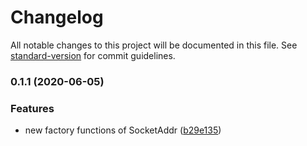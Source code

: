 # Changelog

All notable changes to this project will be documented in this file. See [standard-version](https://github.com/conventional-changelog/standard-version) for commit guidelines.

### 0.1.1 (2020-06-05)


### Features

* new factory functions of SocketAddr ([b29e135](https://github.com/hlzhang/smolsocket/commit/b29e135840eac112b9f17f3144c116c768a42be3))
